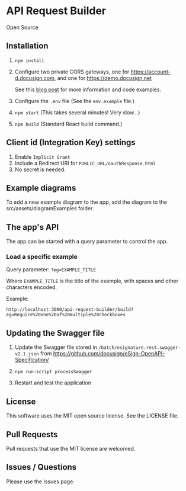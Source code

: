 # API Request Builder
Open Source

## Installation

1. `npm install`
1. Configure two private CORS gateways, one for https://account-d.docusign.com, and one for https://demo.docusign.net

   See this [blog post](https://www.docusign.com/blog/dsdev-building-single-page-applications-with-docusign-and-cors-part-2) for more information and code examples.
1. Configure the `.env` file (See the `env.example` file.)
1. `npm start` (This takes several minutes! Very slow...)
1. `npm build` (Standard React build command.)

## Client id (Integration Key) settings
1. Enable `Implicit Grant`
1. Include a Redirect URI for `PUBLIC_URL/oauthResponse.html`
1. No secret is needed.

## Example diagrams
To add a new example diagram to the app, add the 
diagram to the src/assets/diagramExamples folder.

## The app's API 
The app can be started with a query parameter
to control the app.

### Load a specific example

Query parameter: `?eg=EXAMPLE_TITLE`

Where `EXAMPLE_TITLE` is the title of the example, with spaces and other characters encoded.

Example:

`http://localhost:3000/api-request-builder/build?eg=Require%20one%20of%20multiple%20checkboxes`

## Updating the Swagger file

1. Update the Swagger file stored in `/batch/esignature.rest.swagger-v2.1.json` from https://github.com/docusign/eSign-OpenAPI-Specification/

1. `npm run-script processSwagger`
1. Restart and test the application

## License
This software uses the MIT open source license. See the LICENSE file.

## Pull Requests
Pull requests that use the MIT license are welcomed.

## Issues / Questions
Please use the Issues page.
